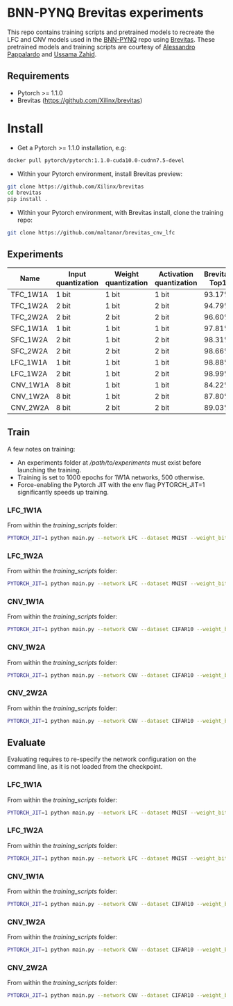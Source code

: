 # BNN-PYNQ Brevitas experiments

This repo contains training scripts and pretrained models to recreate the LFC and CNV models
used in the [BNN-PYNQ](https://github.com/Xilinx/BNN-PYNQ) repo using [Brevitas](https://github.com/Xilinx/brevitas).
These pretrained models and training scripts are courtesy of 
[Alessandro Pappalardo](https://github.com/volcacius) and [Ussama Zahid](https://github.com/ussamazahid96).

## Requirements
- Pytorch >= 1.1.0
- Brevitas (https://github.com/Xilinx/brevitas)

# Install
- Get a Pytorch >= 1.1.0 installation, e.g:
 ```bash
docker pull pytorch/pytorch:1.1.0-cuda10.0-cudnn7.5-devel
 ```

- Within your Pytorch environment, install Brevitas preview:
 ```bash
 git clone https://github.com/Xilinx/brevitas
 cd brevitas
 pip install .
 ```

- Within your Pytorch environment, with Brevitas install, clone the training repo:
 ```bash
 git clone https://github.com/maltanar/brevitas_cnv_lfc
 ```

## Experiments

| Name     | Input quantization           | Weight quantization | Activation quantization | Brevitas Top1 | Theano Top1 |
|----------|------------------------------|---------------------|-------------------------|---------------|---------------|
| TFC_1W1A | 1 bit                        | 1 bit               | 1 bit                   | 93.17%        |               |
| TFC_1W2A | 2 bit                        | 1 bit               | 2 bit                   | 94.79%        |               |
| TFC_2W2A | 2 bit                        | 2 bit               | 2 bit                   | 96.60%        |               |
| SFC_1W1A | 1 bit                        | 1 bit               | 1 bit                   | 97.81%        |               |
| SFC_1W2A | 2 bit                        | 1 bit               | 2 bit                   | 98.31%        |               |
| SFC_2W2A | 2 bit                        | 2 bit               | 2 bit                   | 98.66%        |               |
| LFC_1W1A | 1 bit                        | 1 bit               | 1 bit                   | 98.88%        | 98.35%        |
| LFC_1W2A | 2 bit                        | 1 bit               | 2 bit                   | 98.99%        | 98.55%        |
| CNV_1W1A | 8 bit                        | 1 bit               | 1 bit                   | 84.22%        | 79.54%        |
| CNV_1W2A | 8 bit                        | 1 bit               | 2 bit                   | 87.80%        | 83.63%        |
| CNV_2W2A | 8 bit                        | 2 bit               | 2 bit                   | 89.03%        | 84.80%        |

## Train

A few notes on training:
- An experiments folder at */path/to/experiments* must exist before launching the training.
- Training is set to 1000 epochs for 1W1A networks, 500 otherwise. 
- Force-enabling the Pytorch JIT with the env flag PYTORCH_JIT=1 significantly speeds up training.

### LFC_1W1A

From within the *training_scripts* folder:
 ```bash
PYTORCH_JIT=1 python main.py --network LFC --dataset MNIST --weight_bit_width 1 --act_bit_width 1 --in_bit_width 1 --experiments /path/to/experiments
 ```

### LFC_1W2A

From within the *training_scripts* folder:
 ```bash
PYTORCH_JIT=1 python main.py --network LFC --dataset MNIST --weight_bit_width 1 --act_bit_width 2 --in_bit_width 2 --experiments /path/to/experiments
 ```

### CNV_1W1A

From within the *training_scripts* folder:
 ```bash
PYTORCH_JIT=1 python main.py --network CNV --dataset CIFAR10 --weight_bit_width 1 --act_bit_width 1 --in_bit_width 8 --experiments /path/to/experiments
 ```

### CNV_1W2A

From within the *training_scripts* folder:
 ```bash
PYTORCH_JIT=1 python main.py --network CNV --dataset CIFAR10 --weight_bit_width 1 --act_bit_width 2 --in_bit_width 8 --experiments /path/to/experiments
 ```

### CNV_2W2A

From within the *training_scripts* folder:
 ```bash
PYTORCH_JIT=1 python main.py --network CNV --dataset CIFAR10 --weight_bit_width 2 --act_bit_width 2 --in_bit_width 8 --experiments /path/to/experiments
 ```

## Evaluate
Evaluating requires to re-specify the network configuration on the command line, as it is not loaded from the checkpoint.

### LFC_1W1A

From within the *training_scripts* folder:
 ```bash
PYTORCH_JIT=1 python main.py --network LFC --dataset MNIST --weight_bit_width 1 --act_bit_width 1 --in_bit_width 1 --resume /path/to/LFC_1W1A/checkpoints/best.tar --evaluate --dry_run
 ```

### LFC_1W2A

From within the *training_scripts* folder:
 ```bash
PYTORCH_JIT=1 python main.py --network LFC --dataset MNIST --weight_bit_width 1 --act_bit_width 2 --in_bit_width 2 --resume /path/to/LFC_1W2A/checkpoints/best.tar --evaluate --dry_run
 ```

### CNV_1W1A

From within the *training_scripts* folder:
 ```bash
PYTORCH_JIT=1 python main.py --network CNV --dataset CIFAR10 --weight_bit_width 1 --act_bit_width 1 --in_bit_width 8 --resume /path/to/CNV_1W1A/checkpoints/best.tar --evaluate --dry_run
 ```

### CNV_1W2A

From within the *training_scripts* folder:
 ```bash
PYTORCH_JIT=1 python main.py --network CNV --dataset CIFAR10 --weight_bit_width 1 --act_bit_width 2 --in_bit_width 8 --resume /path/to/CNV_1W2A/checkpoints/best.tar --evaluate --dry_run
 ```

### CNV_2W2A

From within the *training_scripts* folder:
 ```bash
PYTORCH_JIT=1 python main.py --network CNV --dataset CIFAR10 --weight_bit_width 2 --act_bit_width 2 --in_bit_width 8 --resume /path/to/CNV_2W2A/checkpoints/best.tar --evaluate --dry_run
 ```

